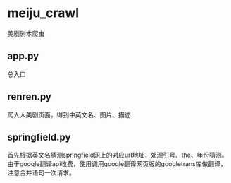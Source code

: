 # meiju_crawl
美剧剧本爬虫

## app.py
总入口  

## renren.py
爬人人美剧页面，得到中英文名、图片、描述  

## springfield.py
首先根据英文名猜测springfield网上的对应url地址，处理引号、the、年份猜测。  
由于google翻译api收费，使用调用google翻译网页版的googletrans库做翻译，注意合并语句一次请求。  
